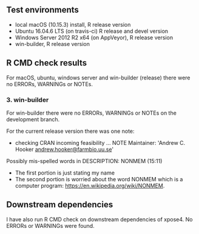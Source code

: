 ## Test environments
* local macOS (10.15.3) install, R release version
* Ubuntu 16.04.6 LTS (on travis-ci) R release and devel version
* Windows Server 2012 R2 x64 (on AppVeyor), R release version
* win-builder, R release version

## R CMD check results
For macOS, ubuntu, windows server and win-builder (release) there were no ERRORs, WARNINGs or NOTEs. 

### 3. win-builder
For win-builder there were no ERRORs, WARNINGs or NOTEs on the 
development branch.

For the current release version there was one note:

* checking CRAN incoming feasibility ... NOTE
Maintainer: 'Andrew C. Hooker <andrew.hooker@farmbio.uu.se>'

Possibly mis-spelled words in DESCRIPTION:
  NONMEM (15:11)

* The first portion is just stating my name
* The second portion is worried about the word NONMEM
  which is a computer program: https://en.wikipedia.org/wiki/NONMEM.

## Downstream dependencies
I have also run R CMD check on downstream dependencies of xpose4. 
No ERRORs or WARNINGs were found.
